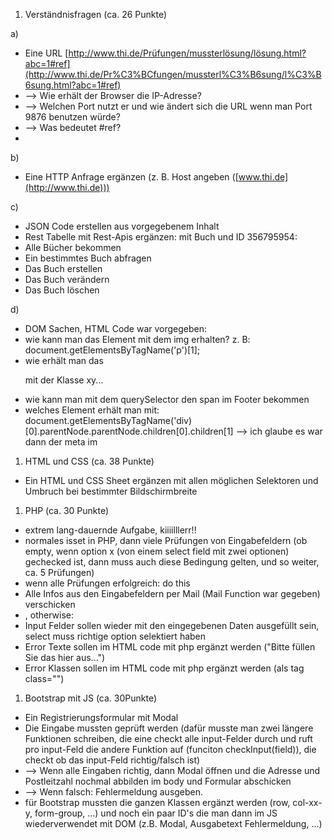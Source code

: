 1. Verständnisfragen (ca. 26 Punkte)

a)

- Eine URL [http://www.thi.de/Prüfungen/mussterlösung/lösung.html?abc=1#ref](http://www.thi.de/Pr%C3%BCfungen/mussterl%C3%B6sung/l%C3%B6sung.html?abc=1#ref)
- \--> Wie erhält der Browser die IP-Adresse?
- \--> Welchen Port nutzt er und wie ändert sich die URL wenn man Port 9876 benutzen würde?
- \--> Was bedeutet #ref?
- 

b)

- Eine HTTP Anfrage ergänzen (z. B. Host angeben ([www.thi.de](http://www.thi.de)))

c)

- JSON Code erstellen aus vorgegebenem Inhalt
- Rest Tabelle mit Rest-Apis ergänzen: mit Buch und ID 356795954:
- Alle Bücher bekommen
- Ein bestimmtes Buch abfragen
- Das Buch erstellen
- Das Buch verändern
- Das Buch löschen

d)

- DOM Sachen, HTML Code war vorgegeben:
- wie kann man das Element mit dem img erhalten? z. B: document.getElementsByTagName('p')\[1\];
- wie erhält man das <p> mit der Klasse xy...
- wie kann man mit dem querySelector den span im Footer bekommen
- welches  Element erhält man mit:  document.getElementsByTagName('div)\[0\].parentNode.parentNode.children\[0\].children\[1\]  --> ich glaube es war dann der meta im <head>

1. HTML und CSS (ca. 38 Punkte)

- Ein HTML und CSS Sheet ergänzen mit allen möglichen Selektoren und Umbruch bei bestimmter Bildschirmbreite

1. PHP (ca. 30 Punkte)

- extrem lang-dauernde Aufgabe, kiiiilllerr!!
- normales  isset in PHP, dann viele Prüfungen von Eingabefeldern (ob empty, wenn  option x (von einem select field mit zwei optionen) gechecked ist, dann  muss auch diese Bedingung gelten, und so weiter, ca. 5 Prüfungen)
- wenn alle Prüfungen erfolgreich: do this
- Alle Infos aus den Eingabefeldern per Mail (Mail Function war gegeben) verschicken
- , otherwise:
- Input Felder sollen wieder mit den eingegebenen Daten ausgefüllt sein, select muss richtige option selektiert haben
- Error Texte sollen im HTML code mit php ergänzt werden ("Bitte füllen Sie das hier aus...")
- Error Klassen sollen im HTML code mit php ergänzt werden (als tag class="<?php echo "error" ?>")

1. Bootstrap mit JS (ca. 30Punkte)

- Ein Registrierungsformular mit Modal
- Die Eingabe mussten geprüft werden (dafür  musste man zwei längere Funktionen schreiben, die eine checkt alle  input-Felder durch und ruft pro input-Feld die andere Funktion auf  (funciton checkInput(field)), die checkt ob das input-Feld  richtig/falsch ist)
- \--> Wenn alle Eingaben richtig, dann Modal öffnen und die Adresse und Postleitzahl nochmal abbilden im body und Formular abschicken
- \--> Wenn falsch: Fehlermeldung ausgeben.
- für  Bootstrap mussten die ganzen Klassen ergänzt werden (row, col-xx-y,  form-group, ...) und noch ein paar ID's die man dann im JS  wiederverwendet mit DOM (z.B. Modal, Ausgabetext Fehlermeldung, ...)